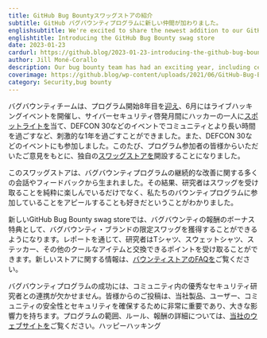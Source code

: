 ```yaml
---
title: GitHub Bug Bountyスワッグストアの紹介
subtitle: GitHub バグバウンティプログラムに新しい仲間が加わりました。
englishsubtitle: We're excited to share the newest addition to our GitHub Bug Bounty Program!
englishtitle: Introducing the GitHub Bug Bounty swag store
date: 2023-01-23
cardurl: https://github.blog/2023-01-23-introducing-the-github-bug-bounty-swag-store/
author: Jill Moné-Corallo
description: Our bug bounty team has had an exciting year, including celebrating the eighth year of our program, hosting a live hacking event in June, spotlighting one of our hackers for cybersecurity awareness month, and spending more time with our community at events such as DEFCON 30. Along the way, we have captured feedback from participants in our program, and we are very excited to announce that we are introducing our very own swag store !
coverimage: https://github.blog/wp-content/uploads/2021/06/GitHub-Bug-Bounty_for-social.png?resize=1200%2C630
category: Security,bug bounty
---
```


<p>バグバウンティチームは、プログラム開始8年目を<a href="https://github.blog/2022-05-23-eight-years-of-the-github-security-bug-bounty-program/#:~:text=It%20was%20another%20record%20year,the%20bounty%20community%20from%202021!&#038;text=GitHub%20celebrated%20yet%20another%20record,Bug%20Bounty%20Program%20in%202021!">迎え</a>、6月にはライブハッキングイベントを開催し、サイバーセキュリティ啓発月間にハッカーの一人に<a href="https://github.blog/2022-10-28-cybersecurity-spotlight-on-bug-bounty-researcher-ahacker1/">スポットライトを</a>当て、DEFCON 30などのイベントでコミュニティとより長い時間を過ごすなど、刺激的な1年を過ごすことができました。また、DEFCON 30などのイベントにも参加しました。このたび、プログラム参加者の皆様からいただいたご意見をもとに、独自の<a href="https://bugbounty.printengine.com/">スワッグストアを</a>開設することになりました。</p>
<p>このスワッグストアは、バグバウンティプログラムの継続的な改善に関する多くの会話やフィードバックから生まれました。その結果、研究者はスワッグを受け取ることを純粋に楽しんでいるだけでなく、私たちのバウンティプログラムに参加していることをアピールすることも好きだということがわかりました。</p>
<p>新しいGitHub Bug Bounty swag storeでは、バグバウンティの報酬のボーナス特典として、バグバウンティ・ブランドの限定スワッグを獲得することができるようになります。レポートを通じて、研究者はTシャツ、スウェットシャツ、ステッカー、その他のクールなアイテムと交換できるポイントを受け取ることができます。新しいストアに関する情報は、<a href="https://bugbounty.printengine.com/faqs">バウンティストアのFAQを</a>ご覧ください。</p>
<p>バグバウンティプログラムの成功には、コミュニティ内の優秀なセキュリティ研究者との連携が欠かせません。皆様からのご投稿は、当社製品、ユーザー、コミュニティの安全性とセキュリティを確保するために非常に重要であり、大きな影響力を持ちます。プログラムの範囲、ルール、報酬の詳細については、<a href="https://bounty.github.com/">当社のウェブサイトを</a>ご覧ください。ハッピーハッキング</p>


